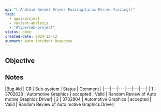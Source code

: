 ```yaml
---
up: "[[Android Kernel Driver Fuzzing|Linux Kernel Fuzzing]]"
tags:
  - qpsi/project
  - variant-analysis
  - "#type/sub-project"
status: done
created-date: 2024-12-12
summary: Auto Incident Response
---
```


## Objective

## Notes




|Bug \#id | CR | Sub-system | Status | Comment |
|---|---|---|---|---|---|
| 1 | 3702828 | Automotive Graphics | accepted | Valid | Random Review of Auto motive Graphics Driver|
| 2 | 3702804 | Automotive Graphics | accepted | Valid | Random Review of Auto motive Graphics Driver|